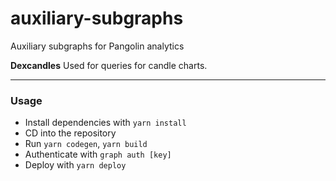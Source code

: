 # auxiliary-subgraphs
Auxiliary subgraphs for Pangolin analytics


**Dexcandles** Used for queries for candle charts.

---

### Usage

- Install dependencies with `yarn install`
- CD into the repository
- Run `yarn codegen`, `yarn build`
- Authenticate with `graph auth [key]`
- Deploy with `yarn deploy`

